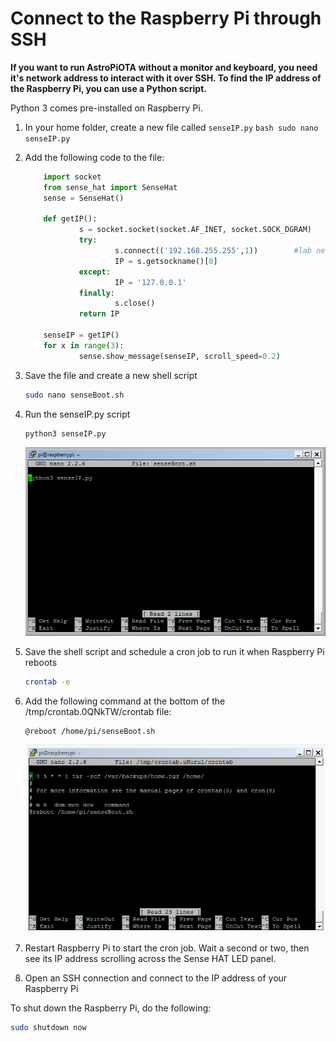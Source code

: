 # Connect to the Raspberry Pi through SSH

**If you want to run AstroPiOTA without a monitor and keyboard, you need it's network address to interact with it over SSH. To find the IP address of the Raspberry Pi, you can use a Python script.**

Python 3 comes pre-installed on Raspberry Pi.

1. In your home folder, create a new file called `senseIP.py`
         ```bash
        sudo nano senseIP.py
        ```

2. Add the following code to the file:

    ```python
        import socket
        from sense_hat import SenseHat
        sense = SenseHat()

        def getIP():
                s = socket.socket(socket.AF_INET, socket.SOCK_DGRAM)
                try:
                        s.connect(('192.168.255.255',1))        #lab network used for this example
                        IP = s.getsockname()[0]
                except:
                        IP = '127.0.0.1'
                finally:
                        s.close()
                return IP

        senseIP = getIP()
        for x in range(3):
                sense.show_message(senseIP, scroll_speed=0.2)
    ```

3. Save the file and create a new shell script

    ```bash
    sudo nano senseBoot.sh
    ```

4. Run the senseIP.py script

    ```bash
    python3 senseIP.py
    ```

    ![Screen capture of shell script described in text](../RasSenseIP.png)

5. Save the shell script and schedule a cron job to run it when Raspberry Pi reboots

    ```bash
    crontab -e
    ```

6. Add the following command at the bottom of the /tmp/crontab.0QNkTW/crontab file:  

    ```
    @reboot /home/pi/senseBoot.sh
    ```

    ![Screen capture of crontab file update described in text](../RasCron.png)

7. Restart Raspberry Pi to start the cron job. Wait a second or two, then see its IP address scrolling across the Sense HAT LED panel.

8. Open an SSH connection and connect to the IP address of your Raspberry Pi

To shut down the Raspberry Pi, do the following:

```bash
sudo shutdown now
```


